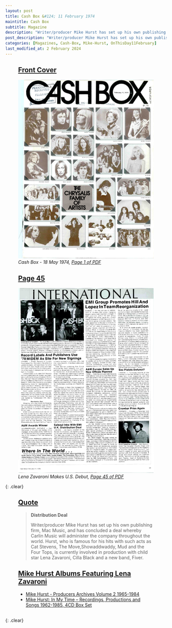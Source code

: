 ```yaml
---
layout: post
title: Cash Box &#124; 11 February 1974
maintitle: Cash Box
subtitle: Magazine
description: "Writer/producer Mike Hurst has set up his own publishing firm, Mac Music, and has concluded a deal whereby Carlin Music will administer the company throughout the world."
post_description: "Writer/producer Mike Hurst has set up his own publishing firm, Mac Music, and has concluded a deal whereby Carlin Music will administer the company throughout the world."
categories: [Magazines, Cash-Box, Mike-Hurst, OnThisDay11February]
last_modified_at: 2 February 2024
---
```


<figure class="fig1">
<h2 id="infobox1"><a href="#infobox1">Front Cover</a></h2>
<a href="/assets/images/magazines/1974-02-11-fc-cash-box.png"><img src="/assets/images/magazines/1974-02-11-fc-cash-box.png" class="full-width zoom-in" /></a>
<cite>Cash Box - 18 May 1974, <a class="external-link" href="https://www.worldradiohistory.com/Archive-All-Music/Cash-Box/70s/1978/CB-1978-02-11.pdf">Page 1 of PDF</a></cite>
</figure>

<figure class="fig2">
<h2 id="infobox2"><a href="#infobox2">Page 45</a></h2>
<a href="/assets/images/magazines/1974-02-11-page-45-cash-box.png"><img src="/assets/images/magazines/1974-02-11-page-45-cash-box.png" class="full-width zoom-in" /></a>
<cite class="whitespace">Lena Zavaroni Makes U.S. Debut,
<a class="external-link" href="https://www.worldradiohistory.com/Archive-All-Music/Cash-Box/70s/1978/CB-1978-02-11.pdf#page=45">Page 45 of PDF</a></cite>
</figure>

{: .clear}

<figure class="fig3">
<h2 id="infobox3"><a href="#infobox3">Quote</a></h2>
<blockquote>
<p><strong>Distribution Deal</strong></p>
<p>Writer/producer Mike Hurst has set up his own publishing firm, Mac Music, and has concluded a deal whereby Carlin Music will administer the company throughout the world. Hurst, who is famous for his hits with such acts as Cat Stevens, The Move,Showaddwaddy, Mud and the Four Tops, is currently involved in production with child star Lena Zavaroni, Cilla Black and a new band, Fiver.</p>
</blockquote>
</figure>

<figure class="fig3">
<h2 id="infobox4"><a href="#infobox4">Mike Hurst Albums Featuring Lena Zavaroni</a></h2>
<ul>
<li><a href="/discography/compilation-albums/2004-mike-hurst-producers-archives-volume-2">Mike Hurst - Producers Archives Volume 2 1965-1984</a></li>
<li><a href="/discography/compilation-albums/2021-10-15-mike-hurst-in-my-time-4cd-box-set">Mike Hurst: In My Time – Recordings, Productions and Songs 1962-1985, 4CD Box Set</a></li>
</ul>
</figure>

<br />{: .clear}


